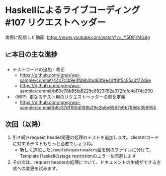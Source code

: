 # Haskellによるライブコーディング #107 リクエストヘッダー

実際に配信した動画: <https://www.youtube.com/watch?v=_Y5DlFrMG9g>

## 📈本日の主な進捗

- テストコードの追加・修正
    - <https://github.com/igrep/wai-sample/commit/44c7c1b9e4fd9b2bd83f9e4dff8f5c95a3f72d6e>
    - <https://github.com/igrep/wai-sample/commit/b69e78b85fa6225e8523782a372fefc4a174c290>
- （WIP）更なるテスト用のリクエストヘッダーの型を定義
    - <https://github.com/igrep/wai-sample/commit/b6c37df100d088b29e2b8e6567e9b7856c358955>

## 次回（以降）

1. 引き続きrequest header関連の処理のテストを追加します。clientのコードに対するテストももっと必要でしょうね。
    - 新しく追加した`ExampleRequestHeaders`型を別のファイルに分けて、Template Haskellのstage restrictionのエラーを回避します
1. その次は、request headerの処理について、ドキュメントの生成ができる方式への変更を試みます。
